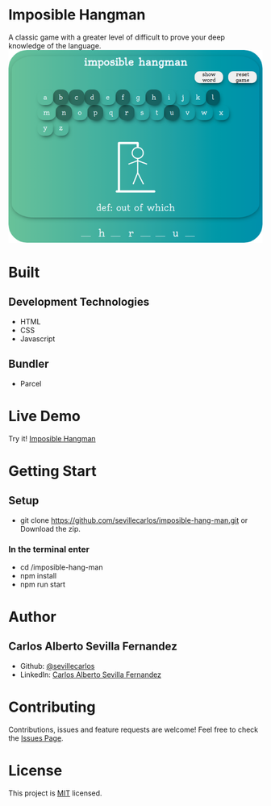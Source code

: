 # Imposible Hangman
A classic game with a greater level of difficult to prove your deep knowledge of the language.
![Imposible Hangman Image!](/images/imposible-hangman-image.png "Imposible Hangman")

# Built
## Development Technologies
- HTML 
- CSS  
- Javascript 
## Bundler
- Parcel 

# Live Demo
Try it! [Imposible Hangman ](https://imposiblehangman.netlify.app/)

# Getting Start
## Setup
* git clone https://github.com/sevillecarlos/imposible-hang-man.git or Download the zip.
### In the terminal enter 
* cd /imposible-hang-man
* npm install
* npm run start

# Author
## Carlos Alberto Sevilla Fernandez
* Github: [@sevillecarlos](https://github.com/sevillecarlos)
* LinkedIn: [Carlos Alberto Sevilla Fernandez](https://github.com/sevillecarlos)

# Contributing
Contributions, issues and feature requests are welcome!
Feel free to check the [Issues Page](https://github.com/sevillecarlos/imposible-hang-man/issues).

# License
This project is [MIT](https://opensource.org/licenses/MIT) licensed.


